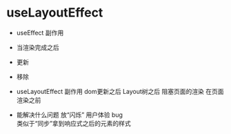 # useLayoutEffect

- useEffect
 副作用 
 - 当渲染完成之后 
 - 更新
 - 移除

 - useLayoutEffect
    副作用
    dom更新之后
    Layout树之后
    阻塞页面的渲染
    在页面渲染之前
   
- 能解决什么问题
   放“闪烁” 用户体验 bug   
   类似于“同步”拿到响应式之后的元素的样式
